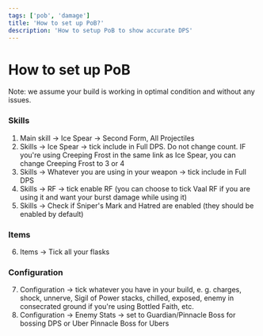 ```yaml
---
tags: ['pob', 'damage']
title: 'How to set up PoB?'
description: 'How to setup PoB to show accurate DPS'
---
```


# How to set up PoB

Note: we assume your build is working in optimal condition and without any issues.

### Skills

1.  Main skill -> Ice Spear -> Second Form, All Projectiles
2.  Skills -> Ice Spear -> tick include in Full DPS. Do not change count. IF you're using Creeping Frost in the same link as Ice Spear, you can change Creeping Frost to 3 or 4
3.  Skills -> Whatever you are using in your weapon -> tick include in Full DPS
4.  Skills -> RF -> tick enable RF (you can choose to tick Vaal RF if you are using it and want your burst damage while using it)
5.  Skills -> Check if Sniper's Mark and Hatred are enabled (they should be enabled by default)

### Items

6.  Items -> Tick all your flasks

### Configuration

7.  Configuration -> tick whatever you have in your build, e. g. charges, shock, unnerve, Sigil of Power stacks, chilled, exposed, enemy in consecrated ground if you're using Bottled Faith, etc.
8.  Configuration -> Enemy Stats -> set to Guardian/Pinnacle Boss for bossing DPS or Uber Pinnacle Boss for Ubers
